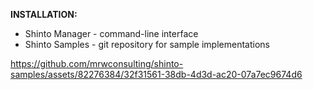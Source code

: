 **INSTALLATION:**
- Shinto Manager - command-line interface
- Shinto Samples - git repository for sample implementations

https://github.com/mrwconsulting/shinto-samples/assets/82276384/32f31561-38db-4d3d-ac20-07a7ec9674d6
